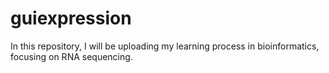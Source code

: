 # guiexpression
In this repository, I will be uploading my learning process in bioinformatics, focusing on RNA sequencing.
